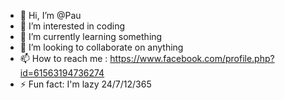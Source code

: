 - 👋 Hi, I’m @Pau
- 👀 I’m interested in coding
- 🌱 I’m currently learning something
- 💞️ I’m looking to collaborate on anything
- 📫 How to reach me : https://www.facebook.com/profile.php?id=61563194736274
- ⚡ Fun fact: I'm lazy 24/7/12/365

<!---
pchag003/pchag003 is a ✨ special ✨ repository because its `README.md` (this file) appears on your GitHub profile.
You can click the Preview link to take a look at your changes.
--->
